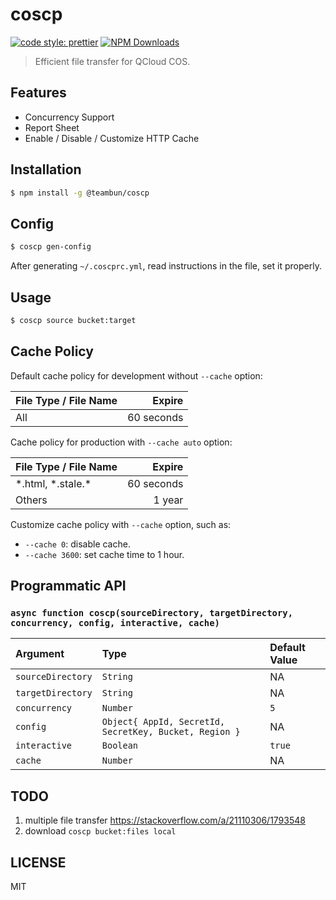 # coscp

[![code style: prettier](https://img.shields.io/badge/code_style-prettier-ff69b4.svg)](https://github.com/prettier/prettier)
[![NPM Downloads](https://img.shields.io/npm/dm/@teambun/coscp.svg)](https://www.npmjs.com/package/@teambun/coscp)

> Efficient file transfer for QCloud COS.

## Features

- Concurrency Support
- Report Sheet
- Enable / Disable / Customize HTTP Cache

## Installation

```sh
$ npm install -g @teambun/coscp
```

## Config

```sh
$ coscp gen-config
```

After generating `~/.coscprc.yml`, read instructions in the file, set it properly.

## Usage

```sh
$ coscp source bucket:target
```

## Cache Policy

Default cache policy for development without `--cache` option:

| File Type / File Name |     Expire |
| :-------------------- | ---------: |
| All                   | 60 seconds |

Cache policy for production with `--cache auto` option:

| File Type / File Name |     Expire |
| :-------------------- | ---------: |
| \*.html, \*.stale.\*  | 60 seconds |
| Others                |     1 year |

Customize cache policy with `--cache` option, such as:

- `--cache 0`: disable cache.
- `--cache 3600`: set cache time to 1 hour.

## Programmatic API

### `async function coscp(sourceDirectory, targetDirectory, concurrency, config, interactive, cache)`

| Argument          | Type                                                   | Default Value |
| :---------------- | :----------------------------------------------------- | :------------ |
| `sourceDirectory` | `String`                                               | NA            |
| `targetDirectory` | `String`                                               | NA            |
| `concurrency`     | `Number`                                               | `5`           |
| `config`          | `Object{ AppId, SecretId, SecretKey, Bucket, Region }` | NA            |
| `interactive`     | `Boolean`                                              | `true`        |
| `cache`           | `Number`                                               | NA            |

## TODO

1.  multiple file transfer
    https://stackoverflow.com/a/21110306/1793548
2.  download `coscp bucket:files local`

## LICENSE

MIT
